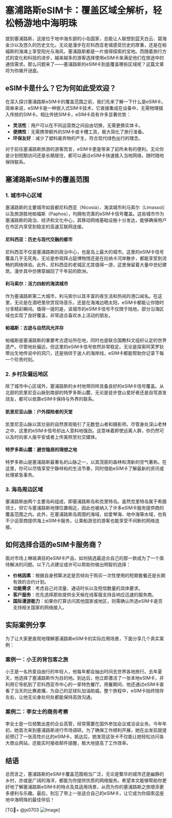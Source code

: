 # 塞浦路斯eSIM卡：覆盖区域全解析，轻松畅游地中海明珠

提到塞浦路斯，这座位于地中海东部的小岛国家，总能让人联想到蓝天白云、碧海金沙以及悠久的历史文化。无论是漫步在尼科西亚老城感受历史的厚重，还是在帕福斯的海滩上享受阳光与海风，塞浦路斯都是一片值得探索的宝地。而随着旅行方式的变化和科技的进步，越来越多的游客选择使用eSIM卡来满足他们在旅途中的通信需求。那么问题来了——塞浦路斯的eSIM卡到底覆盖哪些区域呢？这篇文章将为你揭开谜底。

## eSIM卡是什么？它为何如此受欢迎？

在深入探讨塞浦路斯eSIM卡的覆盖范围之前，我们先来了解一下什么是eSIM卡。简单来说，eSIM卡是一种嵌入式SIM卡技术，它直接集成在设备中，无需物理插入传统的SIM卡。相比传统SIM卡，eSIM卡具有许多显著优势：

- **灵活性**：用户可以在不同运营商之间自由切换，无需更换实体卡。
- **便携性**：无需携带额外的SIM卡或卡槽工具，极大简化了旅行准备。
- **环保友好**：减少了塑料废弃物的产生，符合现代绿色出行的理念。

对于前往塞浦路斯旅游的游客而言，eSIM卡更是带来了前所未有的便利。无论你是计划短期访问还是长期居住，都可以通过eSIM卡快速接入当地网络，随时随地保持联系。

## 塞浦路斯eSIM卡的覆盖范围

### 1. 城市中心区域

塞浦路斯的主要城市如首都尼科西亚（Nicosia）、海滨城市利马索尔（Limassol）以及旅游胜地帕福斯（Paphos），均拥有完善的eSIM卡信号覆盖。这些城市作为塞浦路斯的政治、经济和文化中心，其移动网络基础设施十分发达，能够确保用户在市区内享受到稳定的高速互联网连接。

#### 尼科西亚：历史与现代交融的都市
尼科西亚不仅是塞浦路斯的政治中心，也是岛上最大的城市。这里的eSIM卡信号覆盖几乎无死角，无论是参观拜占庭博物馆还是在拉纳卡河岸散步，都能享受到流畅的网络体验。此外，尼科西亚的老城区尤其值得一游，这里保留着大量中世纪建筑，漫步其中仿佛穿越回了千年前的欧洲。

#### 利马索尔：活力四射的海滨城市
作为塞浦路斯第二大城市，利马索尔以其丰富的夜生活和热闹的港口闻名。在这里，无论是在酒吧里欣赏现场音乐，还是在海滩边晒太阳，eSIM卡都能让你随时分享精彩瞬间。值得一提的是，该城市的eSIM卡信号不仅限于陆地，部分沿海区域也实现了良好覆盖，非常适合喜欢水上活动的朋友。

#### 帕福斯：古迹与自然风光并存
帕福斯是塞浦路斯的重要考古遗址所在地，同时也是联合国教科文组织认定的世界遗产。尽管地处偏远，但这里的eSIM卡信号依然非常稳定。无论是探索阿芙罗狄蒂出生地传说中的洞穴，还是徜徉于迷人的海岸线，eSIM卡都能帮助你记录下每一个珍贵时刻。

### 2. 乡村及偏远地区

除了城市中心区域外，塞浦路斯的乡村地带同样具备良好的eSIM卡信号覆盖。从北部的凯里尼亚山脉到南部的特罗多斯山麓，无论是徒步登山爱好者还是自驾游发烧友，都可以依靠eSIM卡保持与外界的联系。

#### 凯里尼亚山脉：户外探险者的天堂
凯里尼亚山脉以其壮丽的自然景观吸引了无数登山者和摄影师。尽管身处深山老林之中，这里的eSIM卡信号却出人意料地强劲。这意味着即使远离人群，你仍然可以及时向家人报平安或者上传美照至社交媒体。

#### 特罗多斯山麓：避世隐居的理想之地
特罗多斯山是塞浦路斯最著名的山脉之一，以其茂密的森林和清新的空气著称。在这里，你可以尽情享受宁静祥和的生活节奏，同时借助eSIM卡了解最新的资讯或处理紧急事务。

### 3. 海岛周边区域

塞浦路斯由两个主要岛屿组成，即塞浦路斯岛和克里特岛。虽然克里特岛属于希腊领土，但它与塞浦路斯地理位置相近，因此也被纳入了许多eSIM卡服务提供商的覆盖范围之内。此外，在塞浦路斯岛周围的海域，如爱琴海、地中海等水域，也有不少运营商提供海上eSIM卡服务，让乘船游览的游客也能享受不间断的网络连接。

## 如何选择合适的eSIM卡服务商？

面对市场上琳琅满目的eSIM卡产品，如何挑选最适合自己的那一款成为了一个亟待解决的问题。以下几点建议或许可以帮助你做出明智的选择：

- **价格因素**：根据自身预算决定是否倾向于购买一次性使用的短期套餐还是长期有效的合约计划。
- **功能需求**：考虑自己对流量、通话时长以及短信数量的具体要求。
- **客户服务**：优先选择那些提供全天候在线客服支持且响应迅速的服务商。
- **国际漫游能力**：如果你打算访问其他国家或地区，则需确认所选eSIM卡是否支持相关国家的网络接入。

## 实际案例分享

为了让大家更直观地理解塞浦路斯eSIM卡的实际应用场景，下面分享几个真实案例：

### 案例一：小王的背包客之旅
小王是一名热爱自由行的年轻人，他每年都会抽出时间去世界各地旅行。去年夏天，他选择了塞浦路斯作为目的地。到达后，他立即激活了一张本地eSIM卡，并利用它导航到了尼科西亚市中心的一家特色餐厅。用餐期间，他还通过eSIM卡查看了当天的比赛直播，为自己的足球队加油助威。整个旅程中，eSIM卡始终陪伴左右，让他无论身处何处都能保持高效沟通。

### 案例二：李女士的商务考察
李女士是一位频繁出差的企业高管，经常需要在国外参加会议或洽谈业务。今年年初，她首次来到塞浦路斯进行市场调研。为了确保工作顺利开展，她在出发前就提前预订了一张高性价比的eSIM卡。抵达后，她发现这张卡不仅能让她轻松访问各大商业网站，还能实时接收邮件提醒，极大地提高了工作效率。

## 结语

总而言之，塞浦路斯的eSIM卡覆盖范围相当广泛，无论是繁华的城市还是幽静的乡村，亦或是广阔的海洋，都能为你提供优质的网络服务。希望本文能够帮助你更好地了解塞浦路斯eSIM卡的特点及其适用场景，从而为你的塞浦路斯之旅增添更多便利与乐趣。最后，别忘了带上一张适合自己的eSIM卡，让它成为你探索这座地中海明珠的最佳伴侣！

[TG💪+ @jx0703 ![Image](https://github.com/user-attachments/assets/dbca1d08-cadb-493c-b0ec-ad6f7a83f270)]